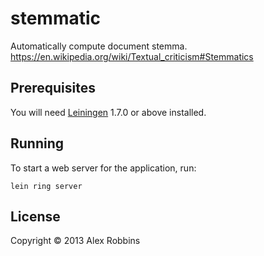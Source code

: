 # stemmatic

Automatically compute document stemma. https://en.wikipedia.org/wiki/Textual_criticism#Stemmatics

## Prerequisites

You will need [Leiningen][1] 1.7.0 or above installed.

[1]: https://github.com/technomancy/leiningen

## Running

To start a web server for the application, run:

    lein ring server

## License

Copyright © 2013 Alex Robbins
